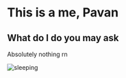 <h1>This is a me, Pavan</h1>
<h2>What do I do you may ask</h2>
<p>Absolutely nothing rn</p>
<img src="https://i.pinimg.com/originals/3e/c9/df/3ec9dffe91ae0a1ea5e33f3c4b882aaa.jpg" alt="sleeping">
